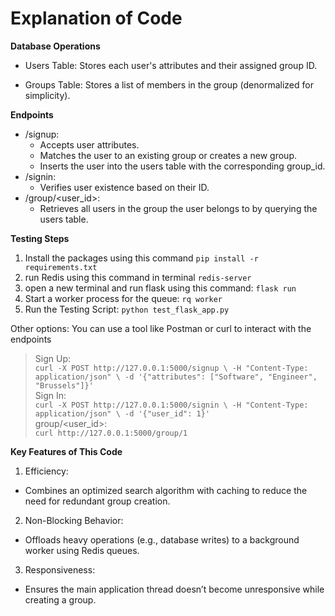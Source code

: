 # Explanation of Code  

**Database Operations**  
- Users Table:  Stores each user's attributes and their assigned group ID.

- Groups Table:  Stores a list of members in the group (denormalized for simplicity).  

**Endpoints**  
- /signup:  
  - Accepts user attributes.  
  - Matches the user to an existing group or creates a new group.  
  - Inserts the user into the users table with the corresponding group_id.  
- /signin:  
  - Verifies user existence based on their ID.  
- /group/<user_id>:  
  - Retrieves all users in the group the user belongs to by querying the users table.  


**Testing Steps**
1. Install the packages using this command `pip install -r requirements.txt` 
2. run Redis using this command in terminal `redis-server`
3. open a new terminal and run flask using this command: `flask run`
4. Start a worker process for the queue: `rq worker`  
5. Run the Testing Script: `python test_flask_app.py`  

Other options: You can use a tool like Postman or curl to interact with the endpoints
  >Sign Up:  
  `curl -X POST http://127.0.0.1:5000/signup \
  -H "Content-Type: application/json" \
  -d '{"attributes": ["Software", "Engineer", "Brussels"]}'`  
  >Sign In:  
  `curl -X POST http://127.0.0.1:5000/signin \
  -H "Content-Type: application/json" \
  -d '{"user_id": 1}'`  
  >group/<user_id>:  
  `curl http://127.0.0.1:5000/group/1`  
  
**Key Features of This Code**
1. Efficiency:  
- Combines an optimized search algorithm with caching to reduce the need for redundant group creation.
2. Non-Blocking Behavior:  
- Offloads heavy operations (e.g., database writes) to a background worker using Redis queues.  
3. Responsiveness:  
- Ensures the main application thread doesn’t become unresponsive while creating a group.
